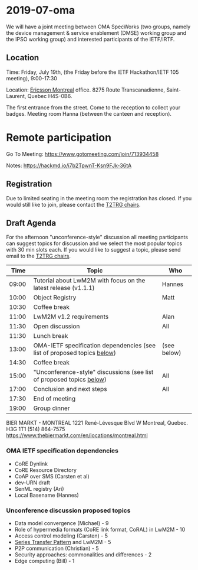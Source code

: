# 2019-07-oma

We will have a joint meeting between OMA SpecWorks (two groups, namely the device management & service enablement (DMSE) working group and the IPSO working group) and interested participants of the IETF/IRTF. 

## Location

Time: Friday, July 19th, (the Friday before the IETF Hackathon/IETF 105 meeting), 9:00-17:30

Location: [Ericsson Montreal](https://www.ericsson.com/en/about-us/company-facts/ericsson-worldwide/canada) office. 8275 Route Transcanadienne, Saint-Laurent, Quebec H4S-0B6.

The first entrance from the street. Come to the reception to collect your badges. Meeting room Hanna (between the canteen and reception).

# Remote participation

Go To Meeting: https://www.gotomeeting.com/join/713934458

Notes: https://hackmd.io/i7b2TpwnT-Ksn9FJk-36tA

## Registration

Due to limited seating in the meeting room the registration has closed. If you would still like to join, please contact the [T2TRG chairs](mailto:t2trg-chairs@irtf.org).

## Draft Agenda

For the afternoon "unconference-style" discussion all meeting participants can suggest topics for discussion and we select the most popular topics with 30 min slots each. If you would like to suggest a topic, please send email to the [T2TRG chairs](mailto:t2trg-chairs@irtf.org).

| Time    | Topic | Who |
|---------|-------|-----|
| 09:00   | Tutorial about LwM2M with focus on the latest release (v1.1.1) | Hannes
| 10:00   | Object Registry |  Matt
| 10:30   | Coffee break
| 11:00   | LwM2M v1.2 requirements | Alan
| 11:30   | Open discussion | All 
| 11:30   | Lunch break
| 13:00   | OMA-IETF specification dependencies (see list of proposed topics [below](#oma-ietf-specification-dependencies)) | (see below)
| 14:30   | Coffee break
| 15:00   | "Unconference-style" discussions (see list of proposed topics [below](#unconference-discussion-proposed-topics)) | All                                           
| 17:00   | Conclusion and next steps | All
| 17:30   | End of meeting
| 19:00   | Group dinner


BIER MARKT - MONTREAL
1221 René-Lévesque Blvd W
Montreal, Quebec. H3G 1T1
(514) 864-7575
https://www.thebiermarkt.com/en/locations/montreal.html


### OMA IETF specification dependencies

- CoRE Dynlink
- CoRE Resource Directory
- CoAP over SMS (Carsten et al)
- dev-URN draft
- SenML registry (Ari)
- Local Basename (Hannes)

### Unconference discussion proposed topics

- Data model convergence (Michael) - 9
- Role of hypermedia formats (CoRE link format, CoRAL) in LwM2M - 10
- Access control modeling (Carsten) - 5
- [Series Transfer Pattern](https://tools.ietf.org/html/draft-bormann-t2trg-stp-01) and LwM2M - 5
- P2P communication (Christian) - 5
- Security approaches: commonalities and differences - 2
- Edge computing (Bill) - 1 
